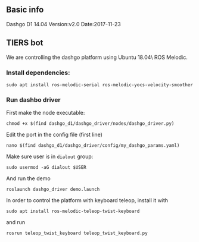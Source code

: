 ## Basic info

Dashgo D1 14.04
Version:v2.0
Date:2017-11-23

## TIERS bot

We are controlling the dashgo platform using Ubuntu 18.04\ ROS Melodic.

### Install dependencies:
```
sudo apt install ros-melodic-serial ros-melodic-yocs-velocity-smoother 
```

### Run dashbo driver

First make the node executable:
```
chmod +x $(find dashgo_d1/dashgo_driver/nodes/dashgo_driver.py)
```

Edit the port in the config file (first line)
```
nano $(find dashgo_d1/dashgo_driver/config/my_dashgo_params.yaml)
```

Make sure user is in `dialout` group:
```
sudo usermod -aG dialout $USER
```

And run the demo
```
roslaunch dashgo_driver demo.launch
```

In order to control the platform with keyboard teleop, install it with
```
sudo apt install ros-melodic-teleop-twist-keyboard
```
and run
```
rosrun teleop_twist_keyboard teleop_twist_keyboard.py
```
